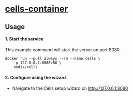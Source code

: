 # [cells-container](https://github.com/nedix/cells-container)

## Usage

#### 1. Start the service

This example command will start the server on port 8080.

```shell
docker run --pull always --rm --name cells \
    -p 127.0.0.1:8080:80 \
    nedix/cells
```

#### 2. Configure using the wizard

- Navigate to the Cells setup wizard on http://127.0.0.1:8080
